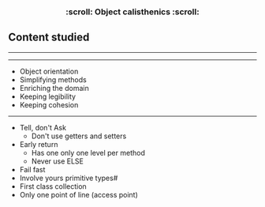 <h3 align="center">
  :scroll: Object calisthenics :scroll:
</h3>

## Content studied

<hr><hr>

- Object orientation
- Simplifying methods
- Enriching the domain
- Keeping legibility
- Keeping cohesion

<hr>

- Tell, don't Ask
  - Don't use getters and setters
- Early return
  - Has one only one level per method
  - Never use ELSE
- Fail fast
- Involve yours primitive types#
- First class collection
- Only one point of line (access point)
